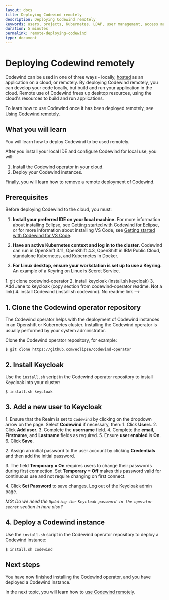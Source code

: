 ```yaml
---
layout: docs
title: Deploying Codewind remotely
description: Deploying Codewind remotely
keywords: users, projects, Kubernetes, LDAP, user management, access management, login, deployment, pod, security, securing cloud connection, remote deployment of Codewind
duration: 5 minutes
permalink: remote-deploying-codewind
type: document
---
```


# Deploying Codewind remotely

Codewind can be used in one of three ways - locally, [hosted](./che-installinfo.html) as an application on a cloud, or remotely. By deploying Codewind remotely, you can develop your code locally, but build and run your application in the cloud. Remote use of Codewind frees up desktop resources, using the cloud's resources to build and run applications. 

To learn how to use Codewind once it has been deployed remotely, see [Using Codewind remotely](remote-codewind-overview.html).

## What you will learn

You will learn how to deploy Codewind to be used remotely. 

After you install your local IDE and configure Codewind for local use, you will:

1. Install the Codewind operator in your cloud.
2. Deploy your Codewind instances. 

Finally, you will learn how to remove a remote deployment of Codewind.

## Prerequisites

Before deploying Codewind to the cloud, you must:

1. **Install your preferred IDE on your local machine.** For more information about installing Eclipse, see [Getting started with Codewind for Eclipse](eclipse-getting-started.html), or for more information about installing VS Code, see [Getting started with Codewind for VS Code](vsc-getting-started.html).

2. **Have an active Kubernetes context and log in to the cluster.** Codewind can run in OpenShift 3.11, OpenShift 4.3, OpenShift in IBM Public Cloud, standalone Kubernetes, and Kubernetes in Docker.

3. **For Linux desktop, ensure your workstation is set up to use a Keyring.** An example of a Keyring on Linux is Secret Service. 


<!-->
1. git clone codewind-operator
2. install keycloak (install.sh keycloak)
3. Add Jane to keycloak (copy section from codewind-operator readme. Not a link)
4. install Codewind (install.sh codewind). No readme link
-->


## 1. Clone the Codewind operator repository

The Codewind operator helps with the deployment of Codewind instances in an Openshift or Kubernetes cluster. Installing the Codewind operator is usually performed by your system administrator. 

Clone the Codewind operator repository, for example: 

`$ git clone https://github.com/eclipse/codewind-operator`

## 2. Install Keycloak

Use the `install.sh` script in the Codewind operator repository to install Keycloak into your cluster: 

`$ install.sh keycloak`

## 3. Add a new user to Keycloak

1\. Ensure that the Realm is set to `Codewind` by clicking on the dropdown arrow on the page. Select **Codewind** if necessary, then:
    1. Click **Users**.
    2. Click **Add user**.
    3. Complete the **username** field.
    4. Complete the **email**, **Firstname**, and **Lastname** fields as required.
    5. Ensure **user enabled** is **On**.
    6. Click **Save**.

2\. Assign an initial password to the user account by clicking **Credentials** and then add the initial password.

3\. The field **Temporary = On** requires users to change their passwords during first connection. Set **Temporary = Off** makes this password valid for continuous use and not require changing on first connect.

4\. Click **Set Password** to save changes. Log out of the Keycloak admin page.

_MG: Do we need the `Updating the Keycloak password in the operator secret` section in here also?_

## 4. Deploy a Codewind instance

Use the `install.sh` script in the Codewind operator repository to deploy a Codewind instance:

`$ install.sh codewind`

## Next steps

You have now finished installing the Codewind operator, and you have deployed a Codewind instance.

In the next topic, you will learn how to [use Codewind remotely](./remote-codewind-overview.html).
